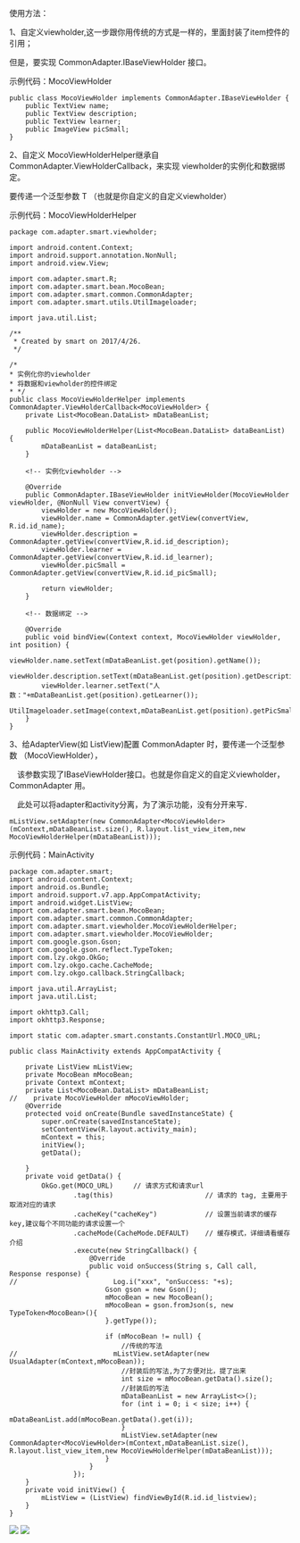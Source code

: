 

使用方法：

1、自定义viewholder,这一步跟你用传统的方式是一样的，里面封装了item控件的引用；

   但是，要实现 CommonAdapter.IBaseViewHolder 接口。

   示例代码：MocoViewHolder

    public class MocoViewHolder implements CommonAdapter.IBaseViewHolder {
        public TextView name;
        public TextView description;
        public TextView learner;
        public ImageView picSmall;
    }
2、自定义 MocoViewHolderHelper继承自CommonAdapter.ViewHolderCallback<T>，来实现 viewholder的实例化和数据绑定。

   要传递一个泛型参数 T （也就是你自定义的自定义viewholder）

   示例代码：MocoViewHolderHelper

    package com.adapter.smart.viewholder;

    import android.content.Context;
    import android.support.annotation.NonNull;
    import android.view.View;

    import com.adapter.smart.R;
    import com.adapter.smart.bean.MocoBean;
    import com.adapter.smart.common.CommonAdapter;
    import com.adapter.smart.utils.UtilImageloader;

    import java.util.List;

    /**
     * Created by smart on 2017/4/26.
     */

    /*
    * 实例化你的viewholder
    * 将数据和viewholder的控件绑定
    * */
    public class MocoViewHolderHelper implements CommonAdapter.ViewHolderCallback<MocoViewHolder> {
        private List<MocoBean.DataList> mDataBeanList;

        public MocoViewHolderHelper(List<MocoBean.DataList> dataBeanList) {
            mDataBeanList = dataBeanList;
        }

        <!-- 实例化viewholder -->

        @Override
        public CommonAdapter.IBaseViewHolder initViewHolder(MocoViewHolder viewHolder, @NonNull View convertView) {
            viewHolder = new MocoViewHolder();
            viewHolder.name = CommonAdapter.getView(convertView, R.id.id_name);
            viewHolder.description = CommonAdapter.getView(convertView,R.id.id_description);
            viewHolder.learner = CommonAdapter.getView(convertView,R.id.id_learner);
            viewHolder.picSmall = CommonAdapter.getView(convertView,R.id.id_picSmall);

            return viewHolder;
        }

        <!-- 数据绑定 -->

        @Override
        public void bindView(Context context, MocoViewHolder viewHolder, int position) {
            viewHolder.name.setText(mDataBeanList.get(position).getName());
            viewHolder.description.setText(mDataBeanList.get(position).getDescription());
            viewHolder.learner.setText("人数："+mDataBeanList.get(position).getLearner());
            UtilImageloader.setImage(context,mDataBeanList.get(position).getPicSmall(),viewHolder.picSmall);
        }
    }


3、给AdapterView(如 ListView)配置 CommonAdapter 时，要传递一个泛型参数 （MocoViewHolder），

　该参数实现了IBaseViewHolder接口。也就是你自定义的自定义viewholder，CommonAdapter 用。

　此处可以将adapter和activity分离，为了演示功能，没有分开来写．

    mListView.setAdapter(new CommonAdapter<MocoViewHolder>(mContext,mDataBeanList.size(), R.layout.list_view_item,new MocoViewHolderHelper(mDataBeanList)));


示例代码：MainActivity

    package com.adapter.smart;
    import android.content.Context;
    import android.os.Bundle;
    import android.support.v7.app.AppCompatActivity;
    import android.widget.ListView;
    import com.adapter.smart.bean.MocoBean;
    import com.adapter.smart.common.CommonAdapter;
    import com.adapter.smart.viewholder.MocoViewHolderHelper;
    import com.adapter.smart.viewholder.MocoViewHolder;
    import com.google.gson.Gson;
    import com.google.gson.reflect.TypeToken;
    import com.lzy.okgo.OkGo;
    import com.lzy.okgo.cache.CacheMode;
    import com.lzy.okgo.callback.StringCallback;

    import java.util.ArrayList;
    import java.util.List;

    import okhttp3.Call;
    import okhttp3.Response;

    import static com.adapter.smart.constants.ConstantUrl.MOCO_URL;

    public class MainActivity extends AppCompatActivity {

        private ListView mListView;
        private MocoBean mMocoBean;
        private Context mContext;
        private List<MocoBean.DataList> mDataBeanList;
    //    private MocoViewHolder mMocoViewHolder;
        @Override
        protected void onCreate(Bundle savedInstanceState) {
            super.onCreate(savedInstanceState);
            setContentView(R.layout.activity_main);
            mContext = this;
            initView();
            getData();

        }
        private void getData() {
            OkGo.get(MOCO_URL)     // 请求方式和请求url
                    .tag(this)                       // 请求的 tag, 主要用于取消对应的请求
                    .cacheKey("cacheKey")            // 设置当前请求的缓存key,建议每个不同功能的请求设置一个
                    .cacheMode(CacheMode.DEFAULT)    // 缓存模式，详细请看缓存介绍
                    .execute(new StringCallback() {
                        @Override
                        public void onSuccess(String s, Call call, Response response) {
    //                        Log.i("xxx", "onSuccess: "+s);
                            Gson gson = new Gson();
                            mMocoBean = new MocoBean();
                            mMocoBean = gson.fromJson(s, new TypeToken<MocoBean>(){
                            }.getType());

                            if (mMocoBean != null) {
                                //传统的写法
    //                        mListView.setAdapter(new UsualAdapter(mContext,mMocoBean));
                                //封装后的写法,为了方便对比，提了出来
                                int size = mMocoBean.getData().size();
                                //封装后的写法
                                mDataBeanList = new ArrayList<>();
                                for (int i = 0; i < size; i++) {
                                    mDataBeanList.add(mMocoBean.getData().get(i));
                                }
                                mListView.setAdapter(new CommonAdapter<MocoViewHolder>(mContext,mDataBeanList.size(), R.layout.list_view_item,new MocoViewHolderHelper(mDataBeanList)));
                            }
                        }
                    });
        }
        private void initView() {
            mListView = (ListView) findViewById(R.id.id_listview);
        }
    }


![](https://github.com/xubinbin1024/CommonAdapter/blob/master/img/list.png)
![](https://github.com/xubinbin1024/CommonAdapter/blob/master/img/grid.png)
